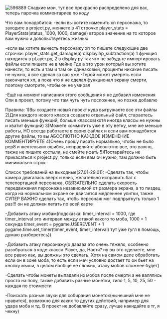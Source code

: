 ![596889](https://user-images.githubusercontent.com/74461517/215134043-f8efe265-de07-48a3-9ba9-b3c7c22efdba.jpg)
Сладкие мои, тут все прекрасно распределено для вас, теперь парочка комментариев по коду

Что вам понадобится:
-если вы хотите изменить хп персонажа, то заходите в project.py, меняете в 41 строчке player_stats = PlayerStats(status, 1000, 1000, damage) второе значение на то которое вам нужно и довольствуетесь жизнью

-если вы хотите вычесть персонажу хп то пишете следующие две строчки:
  player_stats.get_damage(a)
  display.hp_subtraction(a)
1 функция находится в pLayer.py, 2 в display.py так что не забудьте импортировать файлы если пишете не в мейне
Где a это урон который вы хотите нанести, то есть и там и там он одинаковый, проценты никакие писать не нужно, я все сделал за вас уже
-Герой может умереть если закончатся хп, а пока что я не сделал функционал экрану смерти, поэтому смотрите, чтобы он не умирал

-Ещё на момент написания этого сообщения я не добавил изменения Оли в проект, потому что там чуть чуть посложнее, но позже добавлю

Правила:
1)Вы создаете новый проект куда выгружаете все эти файлы
2)Для каждого нового класса создаете отдельный файл, стараетесь писать меньше функций, больше классов(хотя иногда классы не нужны и хватит функций)
3)Можете коммитить уже в эту ветку, мне же меньше работы, НО всегда работаете в своих файлах и если вам понадобятся другие файлы, то вы АБСОЛЮТНО КАЖДОЕ ИЗМЕНЕНИЕ КОММЕНТИРУЕТЕ
4)Очень прошу писать нормально, чтобы не было pep8 и желтеньких ошибок, исправляйте абсолютно все, это важно, также не пишите костыли, не смейте ифать
5)Постарайтесь не прикасаться к project.py, только если вам оч нужно, там должно быть минимально строк

Список требований на выходные(27.01-29.01):
-Сделать так, чтобы камера двигалась вверх и вниз, желательно исправить баг с телепортацией персонажа, ОБЯЗАТЕЛЬНО сделать скорость передвижения персонажа независимой от размера экрана, а то пиздец когда на нормальном экране он двигается медленнее улитки, также СУПЕР ВАЖНО сделать так, чтобы персонаж мог подпрыгнуть только 1 раз!!! он не должен летать по всей карте

-Добавить атаку мобам(подсказка: timer_interval = 1000, где timer_interval это интервал между атакой какого то моба, 1000 = 1 секунда
                                 timer_event = pygame.USEREVENT + 1
                                 pygame.time.set_timer(timer_event, timer_interval)
                                 тут уже гугл в помощь, думаю разберетесь))
                                 
-Добавить атаку персонажу(о дааааа это очень тяжело, особенно разобраться в коде класса Player, да, Настя? ну вы это сделаете, мне все равно как, вы должны это сделать. Хотя на самом деле обработать если он в зоне моба, то есть если меч условно достает то он бьет на кнопку мыши, в целом вообще не сложно, атаку мобов сложнее будет)

-Сделать чтобы монеты выпадали из мобов после смерти а не валялись просто на полу, также добавить разные монетки, типо 1, 5, 10, 25, 50 - каждая по стоимости

-Поискать разные звуки для собирания монеток(нынешний мне не нравится), возможно для каких то других действий, например для удара моба и тд. В проект не добавляйте сразу, лучше накидайте в тг, я чекну)
